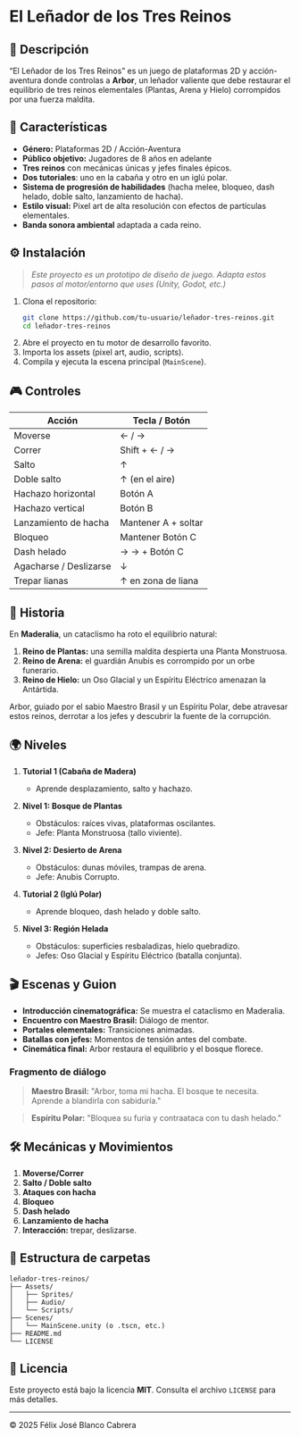 # El Leñador de los Tres Reinos

## 📃 Descripción

“El Leñador de los Tres Reinos” es un juego de plataformas 2D y acción-aventura donde controlas a **Arbor**, un leñador valiente que debe restaurar el equilibrio de tres reinos elementales (Plantas, Arena y Hielo) corrompidos por una fuerza maldita.

## 🚀 Características

- **Género:** Plataformas 2D / Acción-Aventura
- **Público objetivo:** Jugadores de 8 años en adelante
- **Tres reinos** con mecánicas únicas y jefes finales épicos.
- **Dos tutoriales**: uno en la cabaña y otro en un iglú polar.
- **Sistema de progresión de habilidades** (hacha melee, bloqueo, dash helado, doble salto, lanzamiento de hacha).
- **Estilo visual:** Pixel art de alta resolución con efectos de partículas elementales.
- **Banda sonora ambiental** adaptada a cada reino.

## ⚙️ Instalación

> _Este proyecto es un prototipo de diseño de juego. Adapta estos pasos al motor/entorno que uses (Unity, Godot, etc.)_

1. Clona el repositorio:
   ```bash
   git clone https://github.com/tu-usuario/leñador-tres-reinos.git
   cd leñador-tres-reinos
   ```
2. Abre el proyecto en tu motor de desarrollo favorito.
3. Importa los assets (pixel art, audio, scripts).
4. Compila y ejecuta la escena principal (`MainScene`).

## 🎮 Controles

| Acción                  | Tecla / Botón            |
|-------------------------|--------------------------|
| Moverse                 | ← / →                    |
| Correr                  | Shift + ← / →            |
| Salto                   | ↑                        |
| Doble salto             | ↑ (en el aire)           |
| Hachazo horizontal      | Botón A                  |
| Hachazo vertical        | Botón B                  |
| Lanzamiento de hacha    | Mantener A + soltar      |
| Bloqueo                 | Mantener Botón C         |
| Dash helado             | → → + Botón C            |
| Agacharse / Deslizarse  | ↓                        |
| Trepar lianas           | ↑ en zona de liana       |

## 📜 Historia

En **Maderalia**, un cataclismo ha roto el equilibrio natural:
1. **Reino de Plantas:** una semilla maldita despierta una Planta Monstruosa.
2. **Reino de Arena:** el guardián Anubis es corrompido por un orbe funerario.
3. **Reino de Hielo:** un Oso Glacial y un Espíritu Eléctrico amenazan la Antártida.

Arbor, guiado por el sabio Maestro Brasil y un Espíritu Polar, debe atravesar estos reinos, derrotar a los jefes y descubrir la fuente de la corrupción.

## 🌍 Niveles

1. **Tutorial 1 (Cabaña de Madera)**
   - Aprende desplazamiento, salto y hachazo.

2. **Nivel 1: Bosque de Plantas**
   - Obstáculos: raíces vivas, plataformas oscilantes.
   - Jefe: Planta Monstruosa (tallo viviente).

3. **Nivel 2: Desierto de Arena**
   - Obstáculos: dunas móviles, trampas de arena.
   - Jefe: Anubis Corrupto.

4. **Tutorial 2 (Iglú Polar)**
   - Aprende bloqueo, dash helado y doble salto.

5. **Nivel 3: Región Helada**
   - Obstáculos: superficies resbaladizas, hielo quebradizo.
   - Jefes: Oso Glacial y Espíritu Eléctrico (batalla conjunta).

## 🎬 Escenas y Guion

- **Introducción cinematográfica:** Se muestra el cataclismo en Maderalia.
- **Encuentro con Maestro Brasil:** Diálogo de mentor.
- **Portales elementales:** Transiciones animadas.
- **Batallas con jefes:** Momentos de tensión antes del combate.
- **Cinemática final:** Arbor restaura el equilibrio y el bosque florece.

### Fragmento de diálogo

> **Maestro Brasil:** "Arbor, toma mi hacha. El bosque te necesita. Aprende a blandirla con sabiduría."

> **Espíritu Polar:** "Bloquea su furia y contraataca con tu dash helado."

## 🛠️ Mecánicas y Movimientos

1. **Moverse/Correr**
2. **Salto / Doble salto**
3. **Ataques con hacha**
4. **Bloqueo**
5. **Dash helado**
6. **Lanzamiento de hacha**
7. **Interacción:** trepar, deslizarse.

## 📂 Estructura de carpetas

```
leñador-tres-reinos/
├── Assets/
│   ├── Sprites/
│   ├── Audio/
│   └── Scripts/
├── Scenes/
│   └── MainScene.unity (o .tscn, etc.)
├── README.md
└── LICENSE
```

## 📄 Licencia

Este proyecto está bajo la licencia **MIT**. Consulta el archivo `LICENSE` para más detalles.

---

© 2025 Félix José Blanco Cabrera
